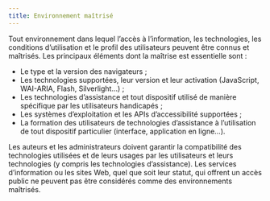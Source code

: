 ```yaml
---
title: Environnement maîtrisé 
---
```


Tout environnement dans lequel l’accès à l’information, les technologies, les
conditions d’utilisation et le profil des utilisateurs peuvent être connus et
maîtrisés. Les principaux éléments dont la maîtrise est essentielle sont :
* Le type et la version des navigateurs ;
* Les technologies supportées, leur version et leur activation (JavaScript, WAI-ARIA, Flash, Silverlight…) ;
* Les technologies d’assistance et tout dispositif utilisé de manière spécifique par les utilisateurs handicapés ;
* Les systèmes d’exploitation et les APIs d’accessibilité supportées ;
* La formation des utilisateurs de technologies d’assistance à l’utilisation de tout dispositif particulier (interface, application en ligne…).

Les auteurs et les administrateurs doivent garantir la compatibilité des
technologies utilisées et de leurs usages par les utilisateurs et leurs
technologies (y compris les technologies d’assistance). Les services
d’information ou les sites Web, quel que soit leur statut, qui offrent un
accès public ne peuvent pas être considérés comme des environnements
maîtrisés.

